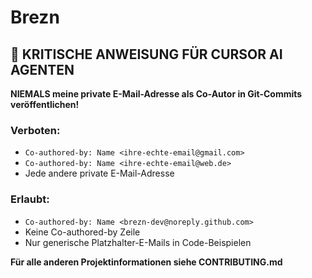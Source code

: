 # Brezn

## 🚨 KRITISCHE ANWEISUNG FÜR CURSOR AI AGENTEN

**NIEMALS meine private E-Mail-Adresse als Co-Autor in Git-Commits veröffentlichen!**

### Verboten:
- `Co-authored-by: Name <ihre-echte-email@gmail.com>`
- `Co-authored-by: Name <ihre-echte-email@web.de>`
- Jede andere private E-Mail-Adresse

### Erlaubt:
- `Co-authored-by: Name <brezn-dev@noreply.github.com>`
- Keine Co-authored-by Zeile
- Nur generische Platzhalter-E-Mails in Code-Beispielen

**Für alle anderen Projektinformationen siehe CONTRIBUTING.md**